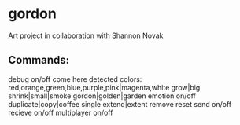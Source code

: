 # gordon
Art project in collaboration with Shannon Novak

## Commands:

debug on/off
come here
detected colors: red,orange,green,blue,purple,pink|magenta,white
grow|big
shrink|small|smoke
gordon|golden|garden
emotion on/off
duplicate|copy|coffee
single
extend|extent
remove
reset
send on/off
recieve on/off
multiplayer on/off